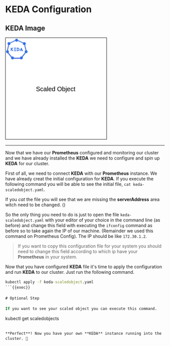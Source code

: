 # KEDA Configuration

## KEDA Image

![KEDAimg](./KEDA.png)


---

Now that we have our **Prometheus** configured and monitoring our cluster and we have already installed the **KEDA** we need to configure and spin up **KEDA** for our cluster.

First of all, we need to connect **KEDA** with our **Prometheus** instance. We have already creat the initial configuration for **KEDA**. If you execute the following command you will be able to see the initial file, `cat keda-scaledobject.yaml`.

If you _cat_ the file you will see that we are missing the **serverAddress** area witch need to be changed. (**<prometheus-host-ip>**)

So the only thing you need to do is just to open the file `keda-scaledobject.yaml` with your editor of your choice in the command line (as before) and change this field with executing the `ifconfig` command as before so to take again the IP of our machine. (Remainder we used this command on Prometheus Config). The IP should be like `172.30.1.2`.

> If you want to copy this configuration file for your system you should need to change this field according to which ip have your **Prometheus** in your system.

Now that you have configured **KEDA** file it's time to apply the configuration and run **KEDA** to our cluster. Just run the following command.

```cmd
kubectl apply -f keda-scaledobject.yaml
```{{exec}}

# Optional Step

If you want to see your scaled object you can execute this command.

```
kubectl get scaledobjects
```{{exec}}

**Perfect**! Now you have your own **KEDA** instance running into the cluster. 🥳
